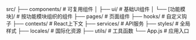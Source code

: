 src/
├── components/       # 可复用组件
│   ├── ui/           # 基础UI组件
│   └── [功能模块]/   # 按功能模块组织的组件
├── pages/            # 页面组件
├── hooks/            # 自定义钩子
├── contexts/         # React上下文
├── services/         # API服务
├── styles/           # 全局样式
├── locales/          # 国际化资源
├── utils/            # 工具函数
└── App.js            # 应用入口
